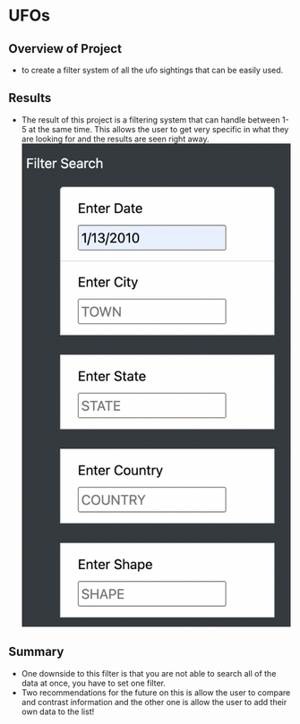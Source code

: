 # UFOs #
## Overview of Project ##
- to create a filter system of all the ufo sightings that can be easily used.

## Results ##
- The result of this project is a filtering system that can handle between 1-5 at the same time. This allows the user to get very specific in what they are looking for and the results are seen right away.
![filter](https://github.com/sheepesq/UFOs/blob/main/static/images/Screen%20Shot%202021-05-01%20at%203.25.19%20PM.png)

## Summary ##
- One downside to this filter is that you are not able to search all of the data at once, you have to set one filter.
- Two recommendations for the future on this is allow the user to compare and contrast information and the other one is allow the user to add their own data to the list!
